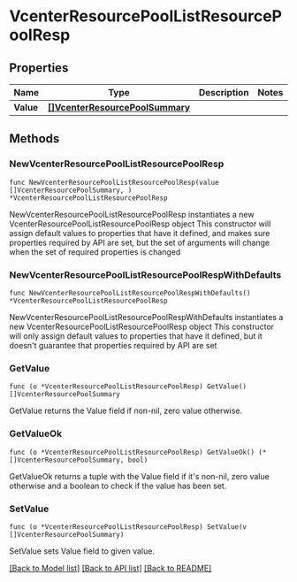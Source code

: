 # VcenterResourcePoolListResourcePoolResp

## Properties

Name | Type | Description | Notes
------------ | ------------- | ------------- | -------------
**Value** | [**[]VcenterResourcePoolSummary**](VcenterResourcePoolSummary.md) |  | 

## Methods

### NewVcenterResourcePoolListResourcePoolResp

`func NewVcenterResourcePoolListResourcePoolResp(value []VcenterResourcePoolSummary, ) *VcenterResourcePoolListResourcePoolResp`

NewVcenterResourcePoolListResourcePoolResp instantiates a new VcenterResourcePoolListResourcePoolResp object
This constructor will assign default values to properties that have it defined,
and makes sure properties required by API are set, but the set of arguments
will change when the set of required properties is changed

### NewVcenterResourcePoolListResourcePoolRespWithDefaults

`func NewVcenterResourcePoolListResourcePoolRespWithDefaults() *VcenterResourcePoolListResourcePoolResp`

NewVcenterResourcePoolListResourcePoolRespWithDefaults instantiates a new VcenterResourcePoolListResourcePoolResp object
This constructor will only assign default values to properties that have it defined,
but it doesn't guarantee that properties required by API are set

### GetValue

`func (o *VcenterResourcePoolListResourcePoolResp) GetValue() []VcenterResourcePoolSummary`

GetValue returns the Value field if non-nil, zero value otherwise.

### GetValueOk

`func (o *VcenterResourcePoolListResourcePoolResp) GetValueOk() (*[]VcenterResourcePoolSummary, bool)`

GetValueOk returns a tuple with the Value field if it's non-nil, zero value otherwise
and a boolean to check if the value has been set.

### SetValue

`func (o *VcenterResourcePoolListResourcePoolResp) SetValue(v []VcenterResourcePoolSummary)`

SetValue sets Value field to given value.



[[Back to Model list]](../README.md#documentation-for-models) [[Back to API list]](../README.md#documentation-for-api-endpoints) [[Back to README]](../README.md)


